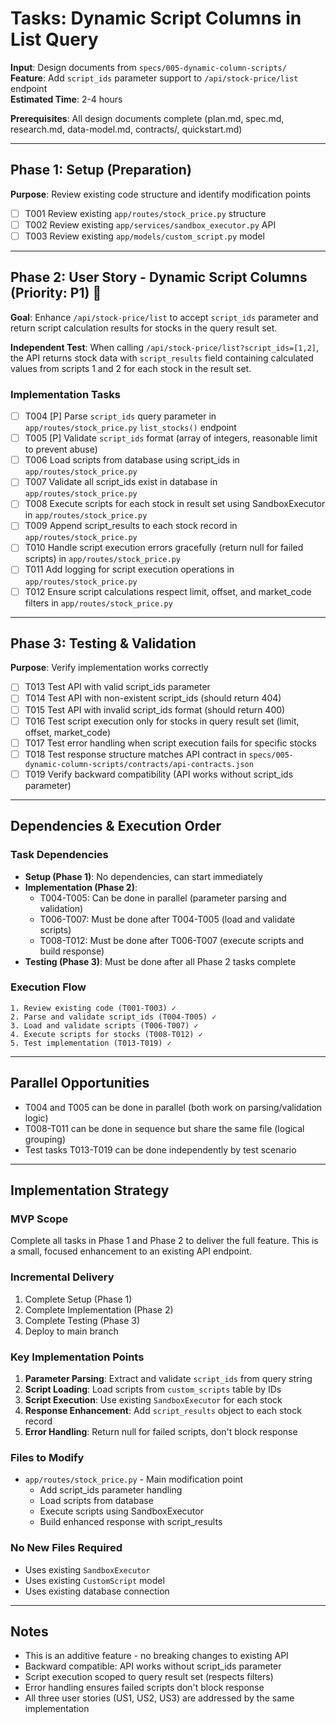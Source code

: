 # Tasks: Dynamic Script Columns in List Query

**Input**: Design documents from `specs/005-dynamic-column-scripts/`  
**Feature**: Add `script_ids` parameter support to `/api/stock-price/list` endpoint  
**Estimated Time**: 2-4 hours

**Prerequisites**: All design documents complete (plan.md, spec.md, research.md, data-model.md, contracts/, quickstart.md)

---

## Phase 1: Setup (Preparation)

**Purpose**: Review existing code structure and identify modification points

- [ ] T001 Review existing `app/routes/stock_price.py` structure
- [ ] T002 Review existing `app/services/sandbox_executor.py` API
- [ ] T003 Review existing `app/models/custom_script.py` model

---

## Phase 2: User Story - Dynamic Script Columns (Priority: P1) 🎯

**Goal**: Enhance `/api/stock-price/list` to accept `script_ids` parameter and return script calculation results for stocks in the query result set.

**Independent Test**: When calling `/api/stock-price/list?script_ids=[1,2]`, the API returns stock data with `script_results` field containing calculated values from scripts 1 and 2 for each stock in the result set.

### Implementation Tasks

- [ ] T004 [P] Parse `script_ids` query parameter in `app/routes/stock_price.py` `list_stocks()` endpoint
- [ ] T005 [P] Validate `script_ids` format (array of integers, reasonable limit to prevent abuse)
- [ ] T006 Load scripts from database using script_ids in `app/routes/stock_price.py`
- [ ] T007 Validate all script_ids exist in database in `app/routes/stock_price.py`
- [ ] T008 Execute scripts for each stock in result set using SandboxExecutor in `app/routes/stock_price.py`
- [ ] T009 Append script_results to each stock record in `app/routes/stock_price.py`
- [ ] T010 Handle script execution errors gracefully (return null for failed scripts) in `app/routes/stock_price.py`
- [ ] T011 Add logging for script execution operations in `app/routes/stock_price.py`
- [ ] T012 Ensure script calculations respect limit, offset, and market_code filters in `app/routes/stock_price.py`

---

## Phase 3: Testing & Validation

**Purpose**: Verify implementation works correctly

- [ ] T013 Test API with valid script_ids parameter
- [ ] T014 Test API with non-existent script_ids (should return 404)
- [ ] T015 Test API with invalid script_ids format (should return 400)
- [ ] T016 Test script execution only for stocks in query result set (limit, offset, market_code)
- [ ] T017 Test error handling when script execution fails for specific stocks
- [ ] T018 Test response structure matches API contract in `specs/005-dynamic-column-scripts/contracts/api-contracts.json`
- [ ] T019 Verify backward compatibility (API works without script_ids parameter)

---

## Dependencies & Execution Order

### Task Dependencies

- **Setup (Phase 1)**: No dependencies, can start immediately
- **Implementation (Phase 2)**: 
  - T004-T005: Can be done in parallel (parameter parsing and validation)
  - T006-T007: Must be done after T004-T005 (load and validate scripts)
  - T008-T012: Must be done after T006-T007 (execute scripts and build response)
- **Testing (Phase 3)**: Must be done after all Phase 2 tasks complete

### Execution Flow

```
1. Review existing code (T001-T003) ✓
2. Parse and validate script_ids (T004-T005) ✓
3. Load and validate scripts (T006-T007) ✓
4. Execute scripts for stocks (T008-T012) ✓
5. Test implementation (T013-T019) ✓
```

---

## Parallel Opportunities

- T004 and T005 can be done in parallel (both work on parsing/validation logic)
- T008-T011 can be done in sequence but share the same file (logical grouping)
- Test tasks T013-T019 can be done independently by test scenario

---

## Implementation Strategy

### MVP Scope

Complete all tasks in Phase 1 and Phase 2 to deliver the full feature. This is a small, focused enhancement to an existing API endpoint.

### Incremental Delivery

1. Complete Setup (Phase 1)
2. Complete Implementation (Phase 2)
3. Complete Testing (Phase 3)
4. Deploy to main branch

### Key Implementation Points

1. **Parameter Parsing**: Extract and validate `script_ids` from query string
2. **Script Loading**: Load scripts from `custom_scripts` table by IDs
3. **Script Execution**: Use existing `SandboxExecutor` for each stock
4. **Response Enhancement**: Add `script_results` object to each stock record
5. **Error Handling**: Return null for failed scripts, don't block response

### Files to Modify

- `app/routes/stock_price.py` - Main modification point
  - Add script_ids parameter handling
  - Load scripts from database
  - Execute scripts using SandboxExecutor
  - Build enhanced response with script_results

### No New Files Required

- Uses existing `SandboxExecutor`
- Uses existing `CustomScript` model
- Uses existing database connection

---

## Notes

- This is an additive feature - no breaking changes to existing API
- Backward compatible: API works without script_ids parameter
- Script execution scoped to query result set (respects filters)
- Error handling ensures failed scripts don't block response
- All three user stories (US1, US2, US3) are addressed by the same implementation


